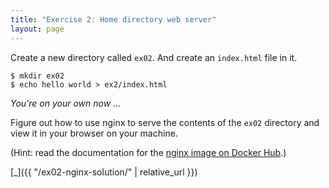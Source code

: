 ```yaml
---
title: "Exercise 2: Home directory web server"
layout: page
---
```


Create a new directory called `ex02`. And create an `index.html` file in it.

```terminal
$ mkdir ex02
$ echo hello world > ex2/index.html
```

*You're on your own now ...*

Figure out how to use nginx to serve the contents of the `ex02` directory and view it in your browser on your machine.  

(Hint: read the documentation for the [nginx image on Docker Hub](https://hub.docker.com/\_/nginx/).)

[\_]({{ "/ex02-nginx-solution/" | relative_url }})
